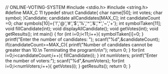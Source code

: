 // ONLINE-VOTING-SYSTEM
#include <stdio.h>
#include <string.h>
#define MAX_C 11
typedef struct Candidate{
    char name[50];
    int votes;
    char symbol;
}Candidate;
candidate allCandidates[MAX_C];
int candidateCount =0;
char symbols[10]={'!','@','#','$','%','^','&','*','~','+'};
int symbolTaken[11];
void fillCandidate(int);
void displayAllCandidate();
void getVotes(int);
void getResults();
int main()
{
for (int i=0;i<11;i++){
symbolTaken[i]=0;
}
printf("Enter the number of candidates: ");
scanf("%d",&candidateCount);
if(candidateCount>=MAX_C){
printf("Number of candidates cannot be greater than 10.\n Terminating the program\n\n");
return 0;
}
for(int i=0;i<candidateCount;i++){
fillCandidate(i);
}
int numVoters;
printf("Enter the number of voters:");
scanf("%d",&numVoters);
for(int i=0;i<numVoters;i++){
getVotes(i);
}
getResults();
return 0;
}
